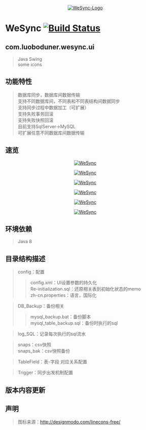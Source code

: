 <p align="center">
  <a href="https://github.com/rememberber/WeSync">
   <img alt="WeSync-Logo" src="https://gitee.com/zhoubochina/WeSync/raw/master/screen_shoot/WeSync.png">
  </a>
</p>

WeSync [![Build Status](https://travis-ci.org/rememberber/WeSync.svg?branch=master)](https://travis-ci.org/rememberber/WeSync)
============

com.luoboduner.wesync.ui
-------
>Java Swing  
>some icons

功能特性
---------
>数据库同步，数据库间数据传输  
>支持不同数据库间，不同表和不同表结构间数据同步  
>支持同步过程中数据加工（可扩展）  
>支持失败事务回滚  
>支持失败快照回滚  
>目前支持SqlServer->MySQL  
>可扩展任意不同数据库间数据传输

速览
-----
<p align="center">
  <a href="https://gitee.com/zhoubochina/WeSync/raw/master/screen_shoot/%E5%9B%BE%E5%83%8F%20030.png">
   <img alt="WeSync" src="https://gitee.com/zhoubochina/WeSync/raw/master/screen_shoot/%E5%9B%BE%E5%83%8F%20030.png">
  </a>
</p>
<p align="center">
  <a href="https://gitee.com/zhoubochina/WeSync/raw/master/screen_shoot/%E5%9B%BE%E5%83%8F%20031.png">
   <img alt="WeSync" src="https://gitee.com/zhoubochina/WeSync/raw/master/screen_shoot/%E5%9B%BE%E5%83%8F%20031.png">
  </a>
</p>
<p align="center">
  <a href="https://gitee.com/zhoubochina/WeSync/raw/master/screen_shoot/%E5%9B%BE%E5%83%8F%20032.png">
   <img alt="WeSync" src="https://gitee.com/zhoubochina/WeSync/raw/master/screen_shoot/%E5%9B%BE%E5%83%8F%20032.png">
  </a>
</p>
<p align="center">
  <a href="https://gitee.com/zhoubochina/WeSync/raw/master/screen_shoot/%E5%9B%BE%E5%83%8F%20033.png">
   <img alt="WeSync" src="https://gitee.com/zhoubochina/WeSync/raw/master/screen_shoot/%E5%9B%BE%E5%83%8F%20033.png">
  </a>
</p>
<p align="center">
  <a href="https://gitee.com/zhoubochina/WeSync/raw/master/screen_shoot/%E5%9B%BE%E5%83%8F%20034.png">
   <img alt="WeSync" src="https://gitee.com/zhoubochina/WeSync/raw/master/screen_shoot/%E5%9B%BE%E5%83%8F%20034.png">
  </a>
</p>
<p align="center">
  <a href="https://gitee.com/zhoubochina/WeSync/raw/master/screen_shoot/%E5%9B%BE%E5%83%8F%20035.png">
   <img alt="WeSync" src="https://gitee.com/zhoubochina/WeSync/raw/master/screen_shoot/%E5%9B%BE%E5%83%8F%20035.png">
  </a>
</p>

  
环境依赖
---------
>Java 8

目录结构描述
-------------
>config：配置
>>config.xml：UI设置参数的持久化  
>>Re-initialization.sql：还原相关表到初始化状态的memo  
>>zh-cn.properties：语言，国际化

>DB_Backup：备份相关
>>mysql_backup.bat：备份脚本  
>>mysql_table_backup.sql：备份时执行的sql

>log_SQL：记录每次执行的sql流水

>snaps：csv快照  
>snaps_bak：csv快照备份

>TableField：表-字段 对应关系配置

>Trigger：同步出发机制配置

版本内容更新
-------------

声明
-------
>图标来源：http://designmodo.com/linecons-free/